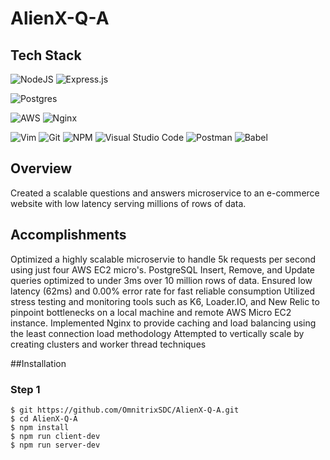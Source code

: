 # AlienX-Q-A


## Tech Stack
![NodeJS](https://img.shields.io/badge/node.js-6DA55F?style=for-the-badge&logo=node.js&logoColor=white)
![Express.js](https://img.shields.io/badge/Express.js-000000?style=for-the-badge&logo=express&logoColor=white)

![Postgres](https://img.shields.io/badge/postgres-%23316192.svg?style=for-the-badge&logo=postgresql&logoColor=white)

![AWS](https://img.shields.io/badge/AWS-%23FF9900.svg?style=for-the-badge&logo=amazon-aws&logoColor=white) 
![Nginx](https://img.shields.io/badge/nginx-%23009639.svg?style=for-the-badge&logo=nginx&logoColor=white)

![Vim](https://img.shields.io/badge/VIM-%2311AB00.svg?style=for-the-badge&logo=vim&logoColor=white) 
![Git](https://img.shields.io/badge/git-%23F05033.svg?style=for-the-badge&logo=git&logoColor=white) 
![NPM](https://img.shields.io/badge/NPM-%23000000.svg?style=for-the-badge&logo=npm&logoColor=white) 
![Visual Studio Code](https://img.shields.io/badge/Visual_Studio_Code-0078D4?style=for-the-badge&logo=visual%20studio%20code&logoColor=white)
![Postman](https://img.shields.io/badge/Postman-FF6C37?style=for-the-badge&logo=Postman&logoColor=white)
![Babel](https://img.shields.io/badge/Babel-F9DC3e?style=for-the-badge&logo=babel&logoColor=black) 


## Overview
Created a scalable questions and answers microservice to an e-commerce website with low latency serving millions of rows of data.

## Accomplishments
Optimized a highly scalable microservie to handle 5k requests per second using just four AWS EC2 micro's.
PostgreSQL Insert, Remove, and Update queries optimized to under 3ms over 10 million rows of data.
Ensured low latency (62ms) and 0.00% error rate for fast reliable consumption
Utilized stress testing and monitoring tools such as K6, Loader.IO, and New Relic to pinpoint bottlenecks on a local machine and remote AWS Micro EC2 instance.
Implemented Nginx to provide caching and load balancing using the least connection load methodology
Attempted to vertically scale by creating clusters and worker thread techniques

##Installation


### Step 1
```
$ git https://github.com/OmnitrixSDC/AlienX-Q-A.git
$ cd AlienX-Q-A
$ npm install
$ npm run client-dev
$ npm run server-dev


